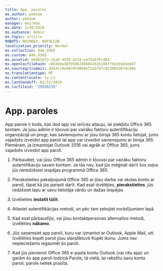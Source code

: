 ```yaml
---
title: App. paroles
ms.author: pebaum
author: pebaum
manager: mnirkhe
ms.date: 3/20/2018
ms.audience: Admin
ms.topic: article
ROBOTS: NOINDEX, NOFOLLOW
localization_priority: Normal
ms.collection: Adm_O365
ms.custom: Adm_O365
ms.assetid: e0d62ef3-cba0-4df8-a234-ce75a4f6cd84
ms.openlocfilehash: c883dda38f959624668e202b188ff6e2ddd4ed47
ms.sourcegitcommit: dd43cc0a9470f98b8ef2a3787c823801d674c666
ms.translationtype: MT
ms.contentlocale: lv-LV
ms.lasthandoff: 02/12/2019
ms.locfileid: "29938239"
---
```

# <a name="app-passwords"></a>App. paroles

App parole ir kods, kas dod app vai ierīces atļauju, lai piekļūtu Office 365 kontam. Ja jūsu admin ir kļuvusi par vairāku faktoru autentifikaciju organizācijā un progr, kas savienojumu ar jūsu biroja 365 kontu lietojat, jums vajadzēs izveidot app paroli lai app var izveidot savienojumu ar biroja 365. Piemēram, ja izmantojat Outlook 2016 vai agrāk ar Office 365, jums vajadzēs izveidot app paroli.
  
1. Pārbaudiet, vai jūsu Office 365 admin ir kļuvusi par vairāku faktoru autentifikaciju savam kontam. Ja tās nav, kad jūs mēģināt darīt šos soļus jūs neredzēsiet iespējas programmā Office 365.
    
2. Pierakstieties pakalpojumā Office 365 ar jūsu darba vai skolas kontu ar paroli, tāpat kā jūs parasti darīt. Kad esat izvēlējies, **pierakstieties**, jūs redzēsiet lapu ar savu lietotāja vārdu un dažas iespējas 
    
3. Izvēlieties **iestatīt tūlīt**. 
    
4. Atlasiet autentifikācijas metodi, un pēc tam sekojiet norādījumiem lapā.
    
5. Kad esat pārbaudījis, vai jūsu kontaktpersonas alternatīvo metodi, izvēlēties **nākamo**. 
    
6. Jūs saņemsiet app paroli, kuru var izmantot ar Outlook, Apple Mail, utt. Izvēlēties kopēt paroli jūsu starpliktuvē Kopēt ikonu. Jums nav nepieciešams iegaumēt šo paroli. 
    
7. Kad jūs pievienot Office 365 e-pasta kontu Outlook (vai citu app) un garām šo app paroli lodziņā Parole, tā vietā, lai rakstītu savu konta paroli, parole netiek prasīta. 
    

